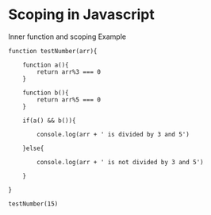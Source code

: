 # Scoping in Javascript

Inner function and scoping Example

```
function testNumber(arr){

    function a(){
        return arr%3 === 0
    }

    function b(){
        return arr%5 === 0
    }

    if(a() && b()){

        console.log(arr + ' is divided by 3 and 5')

    }else{

        console.log(arr + ' is not divided by 3 and 5')

    }
    
}

testNumber(15)
```
